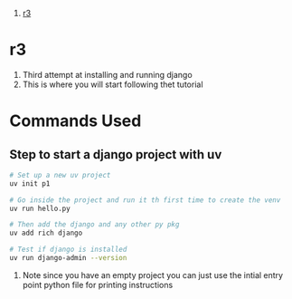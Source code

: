 
1. [r3](#r3)


# r3 

1. Third attempt at installing and running django
2. This is where you will start following thet tutorial 

# Commands Used 

## Step to start a django project with uv 

```sh 
# Set up a new uv project 
uv init p1

# Go inside the project and run it th first time to create the venv
uv run hello.py

# Then add the django and any other py pkg 
uv add rich django 

# Test if django is installed 
uv run django-admin --version
```

1. Note since you have an empty project you can just use the intial entry point python file for printing instructions